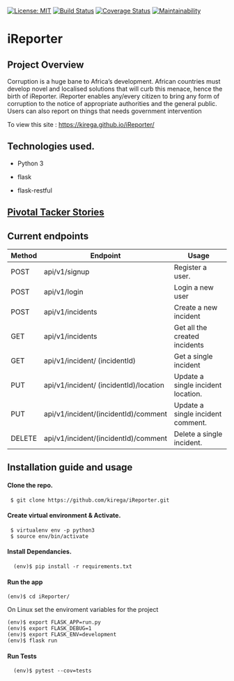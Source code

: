 [![License: MIT](https://img.shields.io/badge/License-MIT-yellow.svg)](https://opensource.org/licenses/MIT)
[![Build Status](https://travis-ci.com/kirega/iReporter.svg?branch=develop)](https://travis-ci.com/kirega/iReporter)
[![Coverage Status](https://coveralls.io/repos/github/kirega/iReporter/badge.svg)](https://coveralls.io/github/kirega/iReporter)
[![Maintainability](https://api.codeclimate.com/v1/badges/2ea3d0a8305987ad1b2f/maintainability)](https://codeclimate.com/github/kirega/iReporter/maintainability)
# iReporter
## Project Overview
Corruption is a huge bane to Africa’s development. African countries must develop novel and
localised solutions that will curb this menace, hence the birth of iReporter. iReporter enables any/every citizen to bring any form of corruption to the notice of appropriate authorities and the general public. Users can also report on things that needs government intervention

To view this site : https://kirega.github.io/iReporter/


## Technologies used.

* Python 3

* flask
* flask-restful

## [Pivotal Tacker Stories](https://www.pivotaltracker.com/n/projects/2227132)

## Current endpoints

| Method  | Endpoint  | Usage  |
|---|---|---|
|POST | api/v1/signup | Register a user.  |   
|POST | api/v1/login | Login a new user  |  
|POST | api/v1/incidents  | Create a new incident  |   
|GET| api/v1/incidents| Get all the created incidents|
|GET| api/v1/incident/ (incidentId) | Get a single incident|
|PUT|	api/v1/incident/ (incidentId)/location |	Update a single incident location.|
|PUT|	api/v1/incident/(incidentId)/comment |	Update a single incident comment.|
|DELETE	| api/v1/incident/(incidentId)/comment	| Delete a single incident.|
## Installation guide and usage

#### **Clone the repo.**
  ```
   $ git clone https://github.com/kirega/iReporter.git
  ```

#### **Create virtual environment & Activate.**
  ```
   $ virtualenv env -p python3
   $ source env/bin/activate
   ```
#### **Install Dependancies.**
  ```
    (env)$ pip install -r requirements.txt
  ```

#### **Run the app**
```
(env)$ cd iReporter/
```

On Linux set the enviroment variables for the project
```
(env)$ export FLASK_APP=run.py
(env)$ export FLASK_DEBUG=1
(env)$ export FLASK_ENV=development
(env)$ flask run
```

#### **Run Tests**

  ```
    (env)$ pytest --cov=tests
  ```